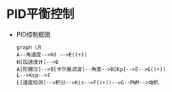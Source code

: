 # PID平衡控制

* PID控制框图

  ```mermaid
  graph LR
  A--角速度-->Kd -->E((+))
  H[加速度计]-->B
  A[陀螺仪]-->B[卡尔曼滤波]--角度-->D[Kp]-->E-->G((+))
  L-->Ksp-->F
  L[速度检测]-->积分-->Kis-->F((+))-->G--PWM-->电机
  ```

  